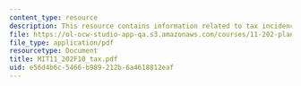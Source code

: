 ```yaml
---
content_type: resource
description: This resource contains information related to tax incidence problem.
file: https://ol-ocw-studio-app-qa.s3.amazonaws.com/courses/11-202-planning-economics-fall-2010/e56d4b6c5466b989212b6a4618812eaf_MIT11_202F10_tax.pdf
file_type: application/pdf
resourcetype: Document
title: MIT11_202F10_tax.pdf
uid: e56d4b6c-5466-b989-212b-6a4618812eaf
---
```

